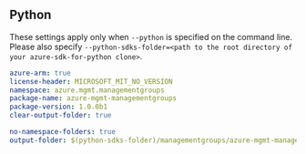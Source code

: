 ## Python

These settings apply only when `--python` is specified on the command line.
Please also specify `--python-sdks-folder=<path to the root directory of your azure-sdk-for-python clone>`.

```yaml $(python) 
azure-arm: true
license-header: MICROSOFT_MIT_NO_VERSION
namespace: azure.mgmt.managementgroups
package-name: azure-mgmt-managementgroups
package-version: 1.0.0b1
clear-output-folder: true
```
``` yaml $(python) 
no-namespace-folders: true
output-folder: $(python-sdks-folder)/managementgroups/azure-mgmt-managementgroups/azure/mgmt/managementgroups
```

